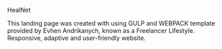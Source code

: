HealNet

This landing page was created with using GULP and WEBPACK template provided by Evhen Andrikanych, known as a Freelancer Lifestyle. Responsive, adaptive and user-friendly website. 
